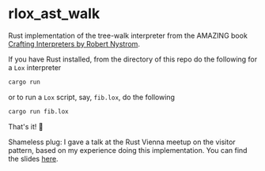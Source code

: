 # rlox_ast_walk

Rust implementation of the tree-walk interpreter from the AMAZING book [Crafting Interpreters by Robert Nystrom](https://craftinginterpreters.com/contents.html).

If you have Rust installed, from the directory of this repo do the following for a `Lox` interpreter
```bash
cargo run
```

or to run a `Lox` script, say, `fib.lox`, do the following
```bash
cargo run fib.lox
```
That's it!  🍉

Shameless plug: I gave a talk at the Rust Vienna meetup on the visitor pattern, based on my experience doing this implementation.  You can find the slides [here](https://github.com/RustVienna/meetup-history/blob/master/2023-06/Sagar_Kale_Visitor_Pattern_2023_06_29.pdf).
